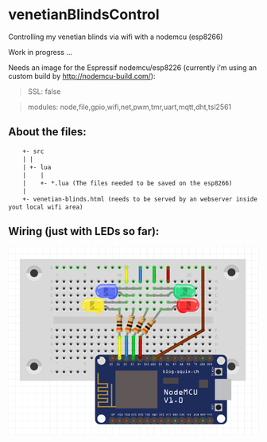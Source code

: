 # venetianBlindsControl
Controlling my venetian blinds via wifi with a nodemcu (esp8266)

Work in progress ...

Needs an image for the Espressif nodemcu/esp8226 (currently i'm using an custom build by http://nodemcu-build.com/):
>  SSL: false

>	modules: node,file,gpio,wifi,net,pwm,tmr,uart,mqtt,dht,tsl2561

## About the files:
```
    +- src
    | |
    | +- lua
    |    |
    |    +- *.lua (The files needed to be saved on the esp8266)
    |
    +- venetian-blinds.html (needs to be served by an webserver inside yout local wifi area)
```

## Wiring (just with LEDs so far):
![Wiring Diagram made with fritzing](wiring_diagram.png)
